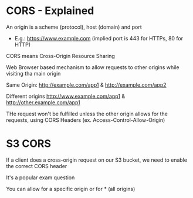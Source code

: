 # CORS - Explained

An origin is a scheme (protocol), host (domain) and port
- E.g.: https://www.example.com (implied port is 443 for HTTPs, 80 for HTTP)

CORS means Cross-Origin Resource Sharing

Web Browser based mechanism to allow requests to other origins while visiting tha main origin 

Same Origin: http://example.com/app1 & http://example.com/app2

Different origins http://www.example.com/app1 & http://other.example.com/app1

THe request won't be fulfilled unless the other origin allows for the requests, using CORS Headers (ex. Access-Control-Allow-Origin)

# S3 CORS

If a client does a cross-origin request on our S3 bucket, we need to enable the correct CORS header

It's a popular exam question

You can allow for a specific origin or for * (all origins)